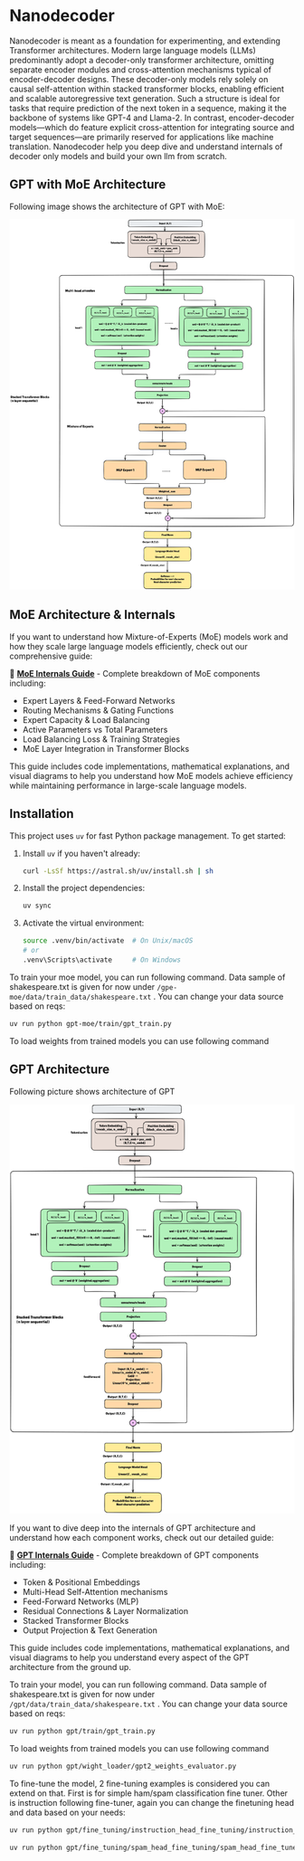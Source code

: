 # Nanodecoder 

Nanodecoder is meant as a foundation for experimenting, and extending Transformer architectures. Modern large language models (LLMs) predominantly adopt a decoder-only transformer architecture, omitting separate encoder modules and cross-attention mechanisms typical of encoder-decoder designs. These decoder-only models rely solely on causal self-attention within stacked transformer blocks, enabling efficient and scalable autoregressive text generation. Such a structure is ideal for tasks that require prediction of the next token in a sequence, making it the backbone of systems like GPT-4 and Llama-2. In contrast, encoder-decoder models—which do feature explicit cross-attention for integrating source and target sequences—are primarily reserved for applications like machine translation. Nanodecoder help you deep dive and understand internals of decoder only models and build your own llm from scratch.

## GPT with MoE Architecture

Following image shows the architecture of GPT with MoE:

![GPT+MOE](images/moe/moe.png)

## MoE Architecture & Internals

If you want to understand how Mixture-of-Experts (MoE) models work and how they scale large language models efficiently, check out our comprehensive guide:

📖 **[MoE Internals Guide](MOE_INTERNALS.md)** - Complete breakdown of MoE components including:
- Expert Layers & Feed-Forward Networks
- Routing Mechanisms & Gating Functions
- Expert Capacity & Load Balancing
- Active Parameters vs Total Parameters
- Load Balancing Loss & Training Strategies
- MoE Layer Integration in Transformer Blocks

This guide includes code implementations, mathematical explanations, and visual diagrams to help you understand how MoE models achieve efficiency while maintaining performance in large-scale language models.

## Installation

This project uses `uv` for fast Python package management. To get started:

1. Install `uv` if you haven't already:
   ```bash
   curl -LsSf https://astral.sh/uv/install.sh | sh
   ```

2. Install the project dependencies:
   ```bash
   uv sync
   ```

3. Activate the virtual environment:
   ```bash
   source .venv/bin/activate  # On Unix/macOS
   # or
   .venv\Scripts\activate     # On Windows
   ```

To train your moe model, you can run following command. Data sample of shakespeare.txt is given for now under ```/gpe-moe/data/train_data/shakespeare.txt``` . You can change your data source based on reqs:

```bash
uv run python gpt-moe/train/gpt_train.py
``` 
To load weights from trained models you can use following command

## GPT Architecture
Following picture shows architecture of GPT

![GPT](images/gpt/gpt.png)

If you want to dive deep into the internals of GPT architecture and understand how each component works, check out our detailed guide:

📖 **[GPT Internals Guide](GPT_INTERNALS.md)** - Complete breakdown of GPT components including:
- Token & Positional Embeddings
- Multi-Head Self-Attention mechanisms
- Feed-Forward Networks (MLP)
- Residual Connections & Layer Normalization
- Stacked Transformer Blocks
- Output Projection & Text Generation

This guide includes code implementations, mathematical explanations, and visual diagrams to help you understand every aspect of the GPT architecture from the ground up.


To train your model, you can run following command. Data sample of shakespeare.txt is given for now under ```/gpt/data/train_data/shakespeare.txt``` . You can change your data source based on reqs:

```bash
uv run python gpt/train/gpt_train.py
``` 
To load weights from trained models you can use following command

```bash
uv run python gpt/wight_loader/gpt2_weights_evaluator.py
```

To fine-tune the model, 2 fine-tuning examples is considered you can extend on that. First is for simple ham/spam classification fine tuner. Other is instruction following fine-tuner, again you can change the finetuning head and data based on your needs:

``` bash
uv run python gpt/fine_tuning/instruction_head_fine_tuning/instruction_head_find_tuner.py
```

```bash
uv run python gpt/fine_tuning/spam_head_fine_tuning/spam_head_fine_tuner.py
```
